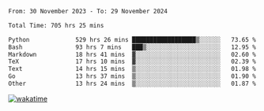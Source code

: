 <!--START_SECTION:waka-->

```txt
From: 30 November 2023 - To: 29 November 2024

Total Time: 705 hrs 25 mins

Python             529 hrs 26 mins ██████████████████▒░░░░░░   73.65 %
Bash               93 hrs 7 mins   ███▒░░░░░░░░░░░░░░░░░░░░░   12.95 %
Markdown           18 hrs 41 mins  ▓░░░░░░░░░░░░░░░░░░░░░░░░   02.60 %
TeX                17 hrs 10 mins  ▓░░░░░░░░░░░░░░░░░░░░░░░░   02.39 %
Text               14 hrs 15 mins  ▒░░░░░░░░░░░░░░░░░░░░░░░░   01.98 %
Go                 13 hrs 37 mins  ▒░░░░░░░░░░░░░░░░░░░░░░░░   01.90 %
Other              13 hrs 24 mins  ▒░░░░░░░░░░░░░░░░░░░░░░░░   01.87 %
```

<!--END_SECTION:waka-->
[![wakatime](https://wakatime.com/badge/user/5f89a63a-5294-4958-ad30-2b3455e63f2a.svg)](https://wakatime.com/@5f89a63a-5294-4958-ad30-2b3455e63f2a)
